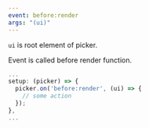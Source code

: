 ```yaml
---
event: before:render
args: "(ui)"
---
```


`ui` is root element of picker. 

Event is called before render function.

```js
...
setup: (picker) => {
  picker.on('before:render', (ui) => {
    // some action
  });
},
...
```